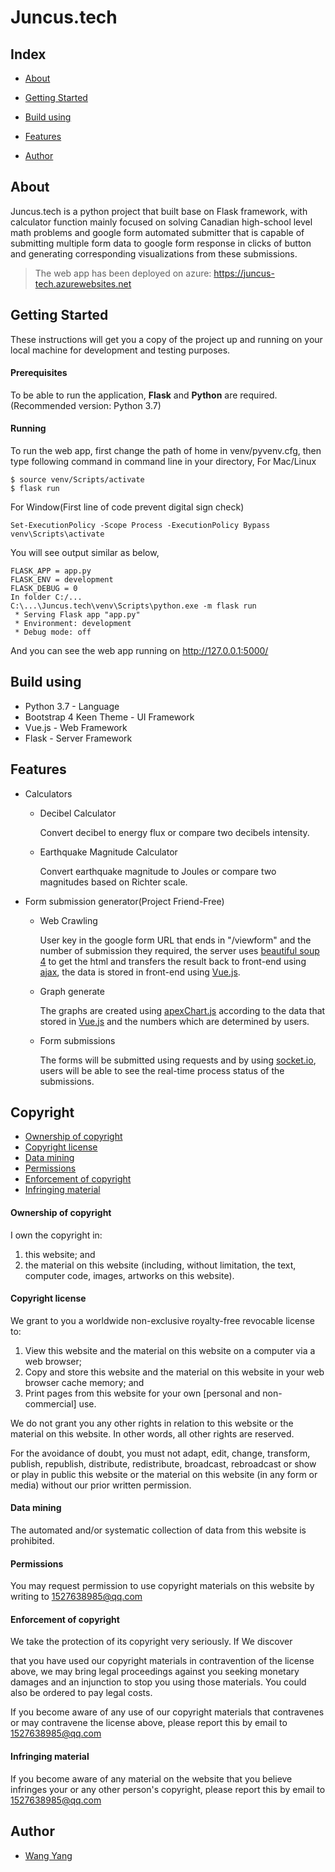 # Juncus.tech

## Index

- [About](#about)

- [Getting Started](#getting-started)
- [Build using](#build-using)
- [Features](#features)
- [Author](#author)

## About

Juncus.tech is a python project that built base on Flask framework, with calculator function mainly focused on solving Canadian high-school level math problems and google form automated submitter that is capable of submitting multiple form data to google form response in clicks of button and generating corresponding visualizations from these submissions.

> The web app has been deployed on azure: https://juncus-tech.azurewebsites.net

## Getting Started

These instructions will get you a copy of the project up and running on your local machine for development and testing purposes.

#### Prerequisites

To be able to run the application, **Flask** and **Python** are required.(Recommended version: Python 3.7)

#### **Running**

To run the web app, first change the path of home in venv/pyvenv.cfg, then type following command in command line in your directory,
For Mac/Linux
```
$ source venv/Scripts/activate
$ flask run
```
For Window(First line of code prevent digital sign check)
```
Set-ExecutionPolicy -Scope Process -ExecutionPolicy Bypass
venv\Scripts\activate
```

You will see output similar as below,

```
FLASK_APP = app.py
FLASK_ENV = development
FLASK_DEBUG = 0
In folder C:/...
C:\...\Juncus.tech\venv\Scripts\python.exe -m flask run
 * Serving Flask app "app.py"
 * Environment: development
 * Debug mode: off 
```

And you can see the web app running on http://127.0.0.1:5000/

## Build using

- Python 3.7 - Language
- Bootstrap 4 Keen Theme - UI Framework
- Vue.js - Web Framework
- Flask - Server Framework

## Features

- Calculators

  - Decibel Calculator

    Convert decibel to energy flux or compare two decibels intensity.

  - Earthquake Magnitude Calculator

    Convert earthquake magnitude to Joules or compare two magnitudes based on Richter scale.

- Form submission generator(Project Friend-Free)

  - Web Crawling

    User key in the google form URL that ends in "/viewform" and the number of submission they required, the server uses [beautiful soup 4](https://www.crummy.com/software/BeautifulSoup/bs4/doc/) to get the html and transfers the result back to front-end using [ajax](https://api.jquery.com/jquery.ajax/), the data is stored in front-end using [Vue.js](https://vuejs.org/index.html).

  - Graph generate

    The graphs are created using [apexChart.js](https://apexcharts.com/) according to the data that stored in [Vue.js](https://vuejs.org/index.html) and the numbers which are determined by users.

  - Form submissions

    The forms will be submitted using requests and by using [socket.io](https://socket.io/), users will be able to see the real-time process status of the submissions.

## Copyright

- [Ownership of copyright](ownership-of-copyright)
- [Copyright license](#copyright-license)
- [Data mining](#data-mining)
- [Permissions](#permissions)
- [Enforcement of copyright](#enforcement-of-copyright)
- [Infringing material](#infringing-material)

#### Ownership of copyright

I own the copyright in:

1. this website; and
2. the material on this website (including, without limitation, the text, computer code, images, artworks on this website).

#### Copyright license

We grant to you a worldwide non-exclusive royalty-free revocable license to:

1. View this website and the material on this website on a computer via a web browser;
2. Copy and store this website and the material on this website in      your web browser cache memory; and
3. Print pages from this website for your own [personal and non-commercial] use.

We do not grant you any other rights in relation to this website or the material on this website. In other words, all other rights are reserved.

For the avoidance of doubt, you must not adapt, edit, change, transform, publish, republish, distribute, redistribute, broadcast, rebroadcast or show or play in public this website or the material on this website (in any form or media) without our prior written permission.

#### Data mining

The automated and/or systematic collection of data from this website is prohibited.

#### Permissions

You may request permission to use copyright materials on this website by writing to 1527638985@qq.com

#### Enforcement of copyright

We take the protection of its copyright very seriously. If We discover

that you have used our copyright materials in contravention of the license above, we may bring legal proceedings against you seeking monetary damages and an injunction to stop you using those materials. You could also be ordered to pay legal costs.

If you become aware of any use of our copyright materials that contravenes or may contravene the license above, please report this by email to 1527638985@qq.com

#### Infringing material

If you become aware of any material on the website that you believe infringes your or any other person's copyright, please report this by email to 1527638985@qq.com

## Author

- [Wang Yang](https://github.com/NorthstarWang)
